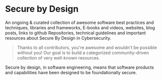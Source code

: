 # Secure by Design

An ongoing & curated collection of awesome software best practices and techniques, libraries and frameworks, E-books and videos, websites, blog posts, links to github Repositories, technical guidelines and important resources about Secure By Design in Cybersecurity.
> Thanks to all contributors, you're awesome and wouldn't be possible without you! Our goal is to build a categorized community-driven collection of very well-known resources.



Secure by design, in software engineering, means that software products and capabilities have been designed to be foundationally secure.
